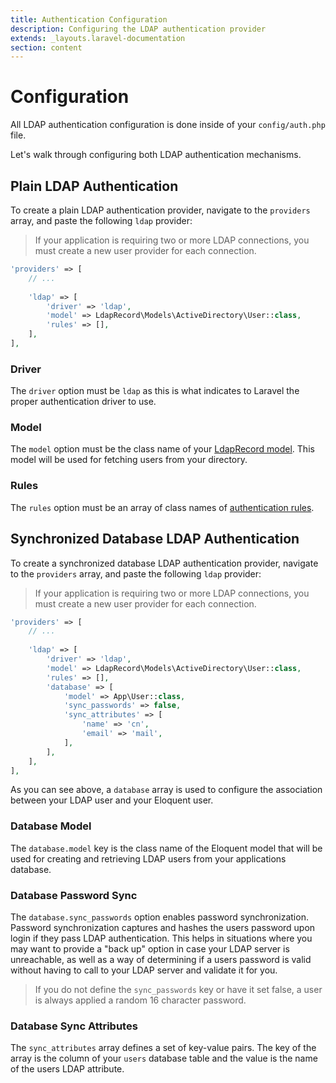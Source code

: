 ```yaml
---
title: Authentication Configuration
description: Configuring the LDAP authentication provider
extends: _layouts.laravel-documentation
section: content
---
```


# Configuration

All LDAP authentication configuration is done inside of your `config/auth.php` file.

Let's walk through configuring both LDAP authentication mechanisms.

## Plain LDAP Authentication

To create a plain LDAP authentication provider, navigate to the `providers` array,
and paste the following `ldap` provider:

> If your application is requiring two or more LDAP connections, you must create a new user provider for each connection.

```php
'providers' => [
    // ...
    
    'ldap' => [
        'driver' => 'ldap',
        'model' => LdapRecord\Models\ActiveDirectory\User::class,
        'rules' => [],
    ],
],
```

### Driver

The `driver` option must be `ldap` as this is what indicates to Laravel the proper authentication driver to use.

### Model

The `model` option must be the class name of your [LdapRecord model](/docs/models). This model will be used
for fetching users from your directory.

### Rules

The `rules` option must be an array of class names of [authentication rules](#).

## Synchronized Database LDAP Authentication

To create a synchronized database LDAP authentication provider, navigate to the `providers` array,
and paste the following `ldap` provider:

> If your application is requiring two or more LDAP connections, you must create a new user provider for each connection.

```php
'providers' => [
    // ...
    
    'ldap' => [
        'driver' => 'ldap',
        'model' => LdapRecord\Models\ActiveDirectory\User::class,
        'rules' => [],
        'database' => [
            'model' => App\User::class,
            'sync_passwords' => false,
            'sync_attributes' => [
                'name' => 'cn',
                'email' => 'mail',
            ],
        ],
    ],
],
```

As you can see above, a `database` array is used to configure the association between your LDAP user and your Eloquent user.

### Database Model

The `database.model` key is the class name of the Eloquent model that will be used for creating and
retrieving LDAP users from your applications database.

### Database Password Sync

The `database.sync_passwords` option enables password synchronization. Password synchronization captures and hashes
the users password upon login if they pass LDAP authentication. This helps in situations where you may want to
provide a "back up" option in case your LDAP server is unreachable, as well as a way of determining if a
users password is valid without having to call to your LDAP server and validate it for you.

> If you do not define the `sync_passwords` key or have it set false, a user is always applied a random 16 character password.

### Database Sync Attributes

The `sync_attributes` array defines a set of key-value pairs. The key of the array is the column of your `users`
database table and the value is the name of the users LDAP attribute.
